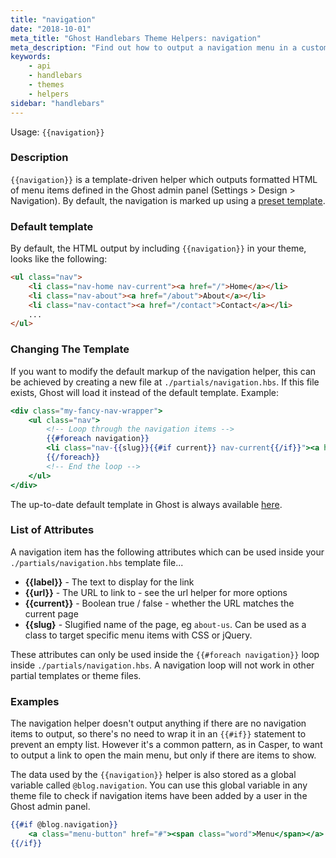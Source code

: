 ```yaml
---
title: "navigation"
date: "2018-10-01"
meta_title: "Ghost Handlebars Theme Helpers: navigation"
meta_description: "Find out how to output a navigation menu in a custom Ghost theme using the navigation helper. Read more about Ghost themes!"
keywords:
    - api
    - handlebars
    - themes
    - helpers
sidebar: "handlebars"
---
```


Usage: `{{navigation}}`

### Description

`{{navigation}}` is a  template-driven helper which outputs formatted HTML of menu items defined in the Ghost admin panel (Settings > Design > Navigation). By default, the navigation is marked up using a [preset template](https://github.com/TryGhost/Ghost/blob/master/core/server/helpers/tpl/navigation.hbs).

### Default template

By default, the HTML output by including `{{navigation}}` in your theme, looks like the following:

```html
<ul class="nav">
    <li class="nav-home nav-current"><a href="/">Home</a></li>
    <li class="nav-about"><a href="/about">About</a></li>
    <li class="nav-contact"><a href="/contact">Contact</a></li>
    ...
</ul>
```

### Changing The Template

If you want to modify the default markup of the navigation helper, this can be achieved by creating a new file at `./partials/navigation.hbs`. If this file exists, Ghost will load it instead of the default template. Example:

```handlebars
<div class="my-fancy-nav-wrapper">
    <ul class="nav">
        <!-- Loop through the navigation items -->
        {{#foreach navigation}}
        <li class="nav-{{slug}}{{#if current}} nav-current{{/if}}"><a href="{{url absolute="true"}}">{{label}}</a></li>
        {{/foreach}}
        <!-- End the loop -->
    </ul>
</div>
```

The up-to-date default template in Ghost is always available [here](https://github.com/TryGhost/Ghost/blob/master/core/server/helpers/tpl/navigation.hbs).

### List of Attributes

A navigation item has the following attributes which can be used inside your `./partials/navigation.hbs` template file...

* **{{label}}** - The text to display for the link
* **{{url}}** - The URL to link to - see the url helper for more options
* **{{current}}** - Boolean true / false - whether the URL matches the current page
* **{{slug}** - Slugified name of the page, eg `about-us`. Can be used as a class to target specific menu items with CSS or jQuery.

These attributes can only be used inside the `{{#foreach navigation}}` loop inside `./partials/navigation.hbs`. A navigation loop will not work in other partial templates or theme files.

### Examples

The navigation helper doesn't output anything if there are no navigation items to output, so there's no need to wrap it in an `{{#if}}` statement to prevent an empty list. However it's a common pattern, as in Casper, to want to output a link to open the main menu, but only if there are items to show.

The data used by the `{{navigation}}` helper is also stored as a global variable called `@blog.navigation`. You can use this global variable in any theme file to check if navigation items have been added by a user in the Ghost admin panel.

```handlebars
{{#if @blog.navigation}}
    <a class="menu-button" href="#"><span class="word">Menu</span></a>
{{/if}}
```
